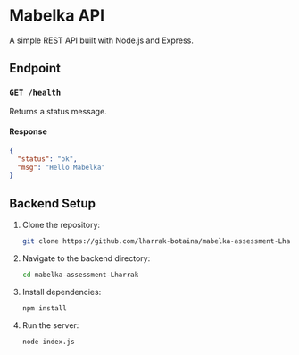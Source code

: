 # Mabelka API

A simple REST API built with Node.js and Express.

##  Endpoint

### `GET /health`

Returns a status message.

#### Response

```json
{
  "status": "ok",
  "msg": "Hello Mabelka"
}

```
## Backend Setup

1. Clone the repository:
   ```sh
   git clone https://github.com/lharrak-botaina/mabelka-assessment-Lharrak.git
   ```
2. Navigate to the backend directory:
   ```sh
   cd mabelka-assessment-Lharrak
   ```
3. Install dependencies:
   ```sh
   npm install
   ```
4. Run the server:
   ```sh
   node index.js

   ```

